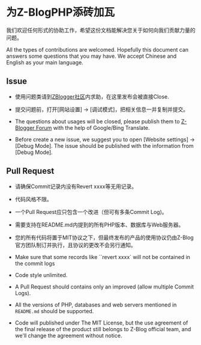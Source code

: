 为Z-BlogPHP添砖加瓦
==================================

我们欢迎任何形式的协助工作，希望这份文档能解决您关于如何向我们贡献力量的问题。

All the types of contributions are welcomed. Hopefully this document can answers some questions that you may have. We accept Chinese and English as your main language.

## Issue

- 使用问题类请到[ZBlogger社区](http://bbs.zblogcn.com/)内求助，在这里发布会被直接Close.
- 提交问题前，打开[网站设置] -> [调试模式]，把相关信息一并复制并提交。

- The questions about usages will be closed, please publish them to [Z-Blogger Forum](http://bbs.zblogcn.com/) with the help of Google/Bing Translate.
- Before create a new issue, we suggest you to open [Website settings] -> [Debug Mode]. The issue should be published with the information from [Debug Mode].

## Pull Request

- 请确保Commit记录内没有Revert xxxx等无用记录。
- 代码风格不限。
- 一个Pull Request应只包含一个改进（但可有多条Commit Log)。
- 需要支持在README.md内提到的所有PHP版本、数据库与Web服务器。
- 您的所有代码将置于MIT协议之下，但最终发布的产品的使用协议仍由Z-Blog官方团队制订并执行，且协议的更改不会另行通知。

- Make sure that some records like ``revert xxxx` will not be contained in the commit logs 
- Code style unlimited.
- A Pull Request should contains only an improved (allow multiple Commit Logs).
- All the versions of PHP, databases and web servers mentioned in ``README.md`` should be supported.
- Code will published under The MIT License, but the use agreement of the final release of the product still belongs to Z-Blog official team, and we'll change the agreement without notice.